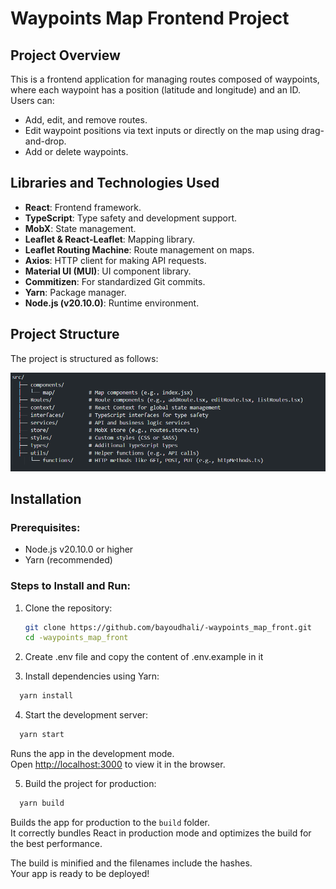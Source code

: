# Waypoints Map Frontend Project

## Project Overview

This is a frontend application for managing routes composed of waypoints, where each waypoint has a position (latitude and longitude) and an ID. Users can:

- Add, edit, and remove routes.
- Edit waypoint positions via text inputs or directly on the map using drag-and-drop.
- Add or delete waypoints.

## Libraries and Technologies Used

- **React**: Frontend framework.
- **TypeScript**: Type safety and development support.
- **MobX**: State management.
- **Leaflet & React-Leaflet**: Mapping library.
- **Leaflet Routing Machine**: Route management on maps.
- **Axios**: HTTP client for making API requests.
- **Material UI (MUI)**: UI component library.
- **Commitizen**: For standardized Git commits.
- **Yarn**: Package manager.
- **Node.js (v20.10.0)**: Runtime environment.

## Project Structure

The project is structured as follows:

![alt text](image.png)

## Installation

### Prerequisites:

- Node.js v20.10.0 or higher
- Yarn (recommended)

### Steps to Install and Run:

1. Clone the repository:

   ```bash
   git clone https://github.com/bayoudhali/-waypoints_map_front.git
   cd -waypoints_map_front
   ```

2. Create .env file and copy the content of .env.example in it

3. Install dependencies using Yarn:

```bash
  yarn install
```

4. Start the development server:

```bash
  yarn start
```

Runs the app in the development mode.\
Open [http://localhost:3000](http://localhost:3000) to view it in the browser.

5. Build the project for production:

```bash
  yarn build
```

Builds the app for production to the `build` folder.\
It correctly bundles React in production mode and optimizes the build for the best performance.

The build is minified and the filenames include the hashes.\
Your app is ready to be deployed!
